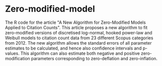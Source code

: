 # Zero-modified-model
The R code for the article "A New Algorithm for Zero-Modified Models Applied to Citation Counts". This article proposes a new algorithm to fit zero-modified versions of discretised log-normal, hooked power-law and Weibull models to citation count data from 23 different
Scopus categories from 2012. The new algorithm allows the standard errors of all parameter
estimates to be calculated, and hence also confidence intervals and p-values. This algorithm
can also estimate both negative and positive zero-modification parameters corresponding to zero-deflation and zero-inflation. 

